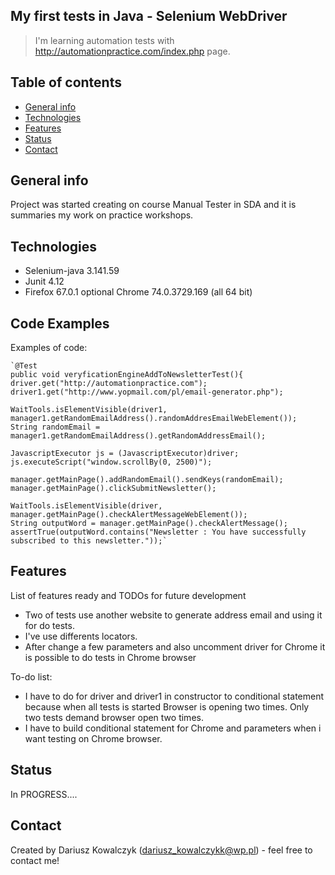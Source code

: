 ## My first tests in Java - Selenium WebDriver
>I'm learning automation tests with  http://automationpractice.com/index.php page.

## Table of contents
* [General info](#general-info)
* [Technologies](#technologies)
* [Features](#features)
* [Status](#status)
* [Contact](#contact)

## General info
Project was started creating on course Manual Tester in SDA and it is summaries my work on practice workshops. 

## Technologies
* Selenium-java 3.141.59
* Junit 4.12
* Firefox 67.0.1 optional Chrome 74.0.3729.169  (all 64 bit)

## Code Examples
Examples of code:

    `@Test
    public void veryficationEngineAddToNewsletterTest(){
    driver.get("http://automationpractice.com");
    driver1.get("http://www.yopmail.com/pl/email-generator.php");
    
    WaitTools.isElementVisible(driver1, manager1.getRandomEmailAddress().randomAddresEmailWebElement());
    String randomEmail = manager1.getRandomEmailAddress().getRandomAddressEmail();
    
    JavascriptExecutor js = (JavascriptExecutor)driver;
    js.executeScript("window.scrollBy(0, 2500)");
    
    manager.getMainPage().addRandomEmail().sendKeys(randomEmail);
    manager.getMainPage().clickSubmitNewsletter();
    
    WaitTools.isElementVisible(driver, manager.getMainPage().checkAlertMessageWebElement());
    String outputWord = manager.getMainPage().checkAlertMessage();
    assertTrue(outputWord.contains("Newsletter : You have successfully subscribed to this newsletter."));`

## Features
List of features ready and TODOs for future development
* Two of tests use another website to generate address email and using it for do tests.
* I've use differents locators.
* After change a few parameters and also uncomment driver for Chrome it is possible to do tests in Chrome browser

To-do list:
* I have to do for driver and driver1 in constructor to conditional statement because when all tests is started Browser is opening two times. Only two tests demand browser open two times.
* I have to build conditional statement for Chrome and parameters when i want testing on Chrome browser.

## Status
In PROGRESS....

## Contact
Created by Dariusz Kowalczyk (dariusz_kowalczykk@wp.pl) - feel free to contact me!
